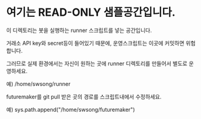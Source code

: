 # 여기는 READ-ONLY 샘플공간입니다.

이 디렉토리는 봇을 실행하는 runner 스크립트를 넣는 공간입니다.

거래소 API key와 secret등이 들어있기 때문에, 운영스크립트는 이곳에 커밋하면 위험합니다.

그러므로 실제 환경에서는 자신이 원하는 곳에 runner 디렉토리를 만들어서 별도로 운영하세요.

예) /home/swsong/runner 

futuremaker를 git pull 받은 곳의 경로를 스크립트내에서 수정하세요.

예) sys.path.append("/home/swsong/futuremaker")
 
